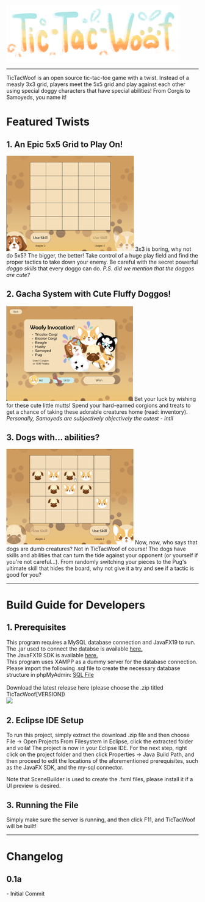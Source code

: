 
<div align = center>

</div>
<img src="https://github.com/intll/tictacwoof/blob/main/src/assets/Logo.png" height= 150px>
<hr>
TicTacWoof is an open source tic-tac-toe game with a twist. Instead of a measly 3x3 grid, players meet the 5x5 grid and play against each other using special doggy characters that have special abilities! From Corgis to Samoyeds, you name it!

<h1> Featured Twists </h1>
<h2> 1. An Epic 5x5 Grid to Play On! </h2>
<img src = "https://github.com/intll/collegework/blob/main/GameScene.png" height = 250px>
3x3 is boring, why not do 5x5? The bigger, the better! Take control of a huge play field and find the proper tactics to take down your enemy. Be careful with the secret powerful <em>doggo skills</em> that every doggo can do. <em> P.S. did we mention that the doggos are cute?</em>

<h2> 2. Gacha System with Cute Fluffy Doggos! </h2>
<img src = "https://github.com/intll/collegework/blob/main/WishAWoof.png" height = 250px>
Bet your luck by wishing for these cute little mutts! Spend your hard-earned corgions and treats to get a chance of taking these adorable creatures home (read:  inventory). <em> Personally, Samoyeds are subjectively objectively the cutest - intll </em>
<h2> 3. Dogs with... abilities? </h2>
<img src = "https://github.com/intll/collegework/blob/main/Skills.gif" height = 250px>
Now, now, who says that dogs are dumb creatures? Not in TicTacWoof of course! The dogs have skills and abilities that can turn the tide against your opponent (or yourself if you're not careful...). From randomly switching your pieces to the Pug's ultimate skill that hides the board, why not give it a try and see if a tactic is good for you?
<hr>
<h1> Build Guide for Developers </h1>
<h2> 1. Prerequisites </h2>
This program requires a MySQL database connection and JavaFX19 to run.  
<br>
The .jar used to connect the databse is available <a href = "https://dev.mysql.com/downloads/connector/j/">here.</a>  
<br>
The JavaFX19 SDK is available <a href = "https://gluonhq.com/products/javafx/">here.</a>  
<br>
This program uses XAMPP as a dummy server for the database connection. Please import the following .sql file to create the necessary database structure in phpMyAdmin: <a href = "https://github.com/intll/collegework/blob/main/tictacwoof.sql">SQL File</a> 
<br>
<br>
Download the latest release here (please choose the .zip titled TicTacWoof[VERSION])
<br>
<a href = "https://github.com/intll/tictacwoof/releases/latest"><img src = "https://img.shields.io/github/v/release/intll/tictacwoof?style=for-the-badge" </img></a>

<h2> 2. Eclipse IDE Setup </h2>
To run this project, simply extract the download .zip file and then choose File -> Open Projects From Filesystem in Eclipse, click the extracted folder and voila! The project is now in your Eclipse IDE. For the next step, right click on the project folder and then click Properties -> Java Build Path, and then proceed to edit the locations of the aforementioned prerequisites, such as the JavaFX SDK, and the my-sql connector. 

Note that SceneBuilder is used to create the .fxml files, please install it if a UI preview is desired. 

<h2> 3. Running the File </h2>
Simply make sure the server is running, and then click F11, and TicTacWoof will be built!


<hr>
<h1> Changelog </h1>
<h2> 0.1a </h2>
- Initial Commit













